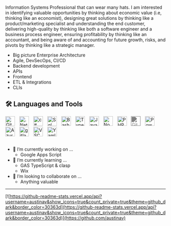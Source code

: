 Information Systems Professional that can wear many hats. I am interested in identifying valuable opportunities by thinking about economic value (i.e, thinking like an economist), designing great solutions by thinking like a product/marketing specialist and understanding the end customer, delivering high-quality by thinking like both a software engineer and a business process engineer, ensuring profitability by thinking like an accountant, and being aware of and accounting for future growth, risks, and pivots by thinking like a strategic manager.  

- Big picture Enterprise Architecture
- Agile, DevSecOps, CI/CD
- Backend development
- APIs
- Frontend
- ETL & Integrations
- CLIs 

## 🛠️ Languages and Tools

<div display="flex">
<img title="Git" alt="Git" width="30px" style="padding-right:10px;" src="https://cdn.jsdelivr.net/gh/devicons/devicon/icons/git/git-original.svg" />
<img title=".Net" alt=".Net" width="30px" style="padding-right:10px;" src="https://cdn.jsdelivr.net/gh/devicons/devicon/icons/dot-net/dot-net-original.svg" />
<img title="c#" alt="c#" width="30px" style="padding-right:10px;" src="https://cdn.jsdelivr.net/gh/devicons/devicon/icons/csharp/csharp-original.svg" />
<img title="Sql Server" alt="Sql Server" width="30px" style="padding-right:10px;" src="https://cdn.jsdelivr.net/gh/devicons/devicon/icons/microsoftsqlserver/microsoftsqlserver-original.svg" />
<img title="Bash" alt="Bash" width="30px" style="padding-right:10px;" src="https://cdn.jsdelivr.net/gh/devicons/devicon/icons/bash/bash-original.svg" />
<img title="TypeScript" alt="TypeScript" width="30px" style="padding-right:10px;" src="https://cdn.jsdelivr.net/gh/devicons/devicon/icons/typescript/typescript-plain.svg" />
<img title="JavaScript" alt="JavaScript" width="30px" style="padding-right:10px;" src="https://cdn.jsdelivr.net/gh/devicons/devicon/icons/javascript/javascript-plain.svg" />
<img title="NodeJS" alt="NodeJS" width="30px" style="padding-right:10px;" src="https://cdn.jsdelivr.net/gh/devicons/devicon/icons/nodejs/nodejs-original.svg" />
<img title="PHP" alt="PHP" width="30px" style="padding-right:10px;" src="https://cdn.jsdelivr.net/gh/devicons/devicon/icons/php/php-original.svg" />
<img title="GitHub" alt="GitHub" width="30px" style="padding-right:10px; filter:invert(.5)" src="https://cdn.jsdelivr.net/gh/devicons/devicon/icons/github/github-original.svg" />
<img title="Powershell" alt="Powershell" width="30px" style="padding-right:10px;" src="https://cdn.jsdelivr.net/gh/devicons/devicon/icons/powershell/powershell-original.svg" />
<img title="Azure DevOps" alt="Azure DevOps" width="30px" style="padding-right:10px;" src="https://cdn.jsdelivr.net/gh/devicons/devicon/icons/azuredevops/azuredevops-original.svg" />
<img title="gitlab" alt="gitlab" width="30px" style="padding-right:10px;" src="https://cdn.jsdelivr.net/gh/devicons/devicon/icons/gitlab/gitlab-original.svg" />
<img title="VSCode" alt="VSCode" width="30px" style="padding-right:10px;" src="https://cdn.jsdelivr.net/gh/devicons/devicon/icons/vscode/vscode-original.svg" />
<img title="Yaml" alt="Yaml" width="30px" style="padding-right:10px;" src="https://cdn.jsdelivr.net/gh/devicons/devicon/icons/yaml/yaml-original.svg" />
</div>

## 
- 🔭 I’m currently working on ...
  - Google Apps Script
- 🌱 I’m currently learning ...
  - GAS TypeScript & clasp
  - Wix  
- 👯 I’m looking to collaborate on ...
  - Anything valuable

---

[![https://github-readme-stats.vercel.app/api?username=austinav&show_icons=true&count_private=true&theme=github_dark&border_color=30363d](https://github-readme-stats.vercel.app/api?username=austinav&show_icons=true&count_private=true&theme=github_dark&border_color=30363d)](https://github.com/austinav)
